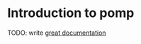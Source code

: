 # Introduction to pomp

TODO: write [great documentation](http://jacobian.org/writing/what-to-write/)
